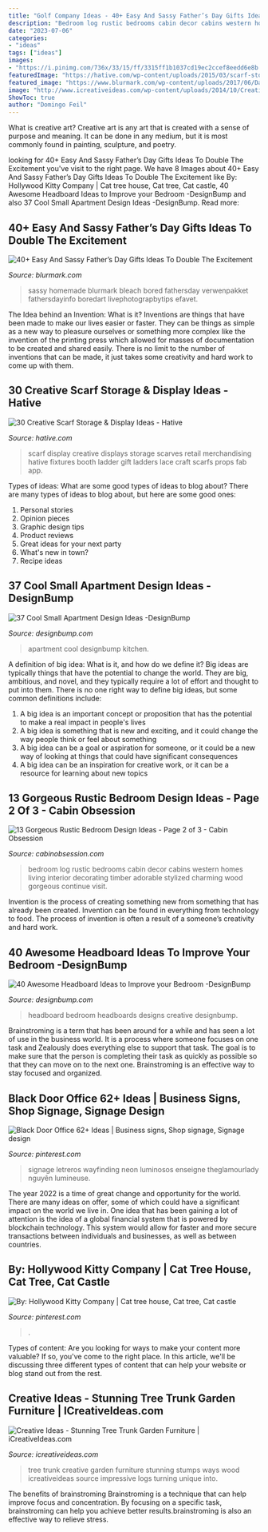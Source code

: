 ```yaml
---
title: "Golf Company Ideas - 40+ Easy And Sassy Father’s Day Gifts Ideas To Double The Excitement"
description: "Bedroom log rustic bedrooms cabin decor cabins western homes living interior decorating timber adorable stylized charming wood gorgeous continue visit"
date: "2023-07-06"
categories:
- "ideas"
tags: ["ideas"]
images:
- "https://i.pinimg.com/736x/33/15/ff/3315ff1b1037cd19ec2ccef8eedd6e8b.jpg"
featuredImage: "https://hative.com/wp-content/uploads/2015/03/scarf-storage-ideas/18-creative-scarf-storage-and-display-ideas.jpg"
featured_image: "https://www.blurmark.com/wp-content/uploads/2017/06/Daddy-Daughter-Photo-Frame.jpg"
image: "http://www.icreativeideas.com/wp-content/uploads/2014/10/Creative-Ideas-Stunning-Tree-Trunk-Garden-Furniture-8.jpg?ae727b"
ShowToc: true
author: "Domingo Feil"
---
```



What is creative art?
Creative art is any art that is created with a sense of purpose and meaning. It can be done in any medium, but it is most commonly found in painting, sculpture, and poetry.

	

		
looking for 40+ Easy And Sassy Father’s Day Gifts Ideas To Double The Excitement you've visit to the right page. We have 8 Images about 40+ Easy And Sassy Father’s Day Gifts Ideas To Double The Excitement like By: Hollywood Kitty Company | Cat tree house, Cat tree, Cat castle, 40 Awesome Headboard Ideas to Improve your Bedroom -DesignBump and also 37 Cool Small Apartment Design Ideas -DesignBump. Read more:
		
    
## 40+ Easy And Sassy Father’s Day Gifts Ideas To Double The Excitement

<img loading=lazy src="https://www.blurmark.com/wp-content/uploads/2017/06/Daddy-Daughter-Photo-Frame.jpg" onerror="this.onerror=null;this.src='https://tse2.mm.bing.net/th?id=OIP.wayntZwxHz-c5keWKO1xygHaJ4&amp;pid=15.1';" alt="40+ Easy And Sassy Father’s Day Gifts Ideas To Double The Excitement">

_Source: blurmark.com_

>sassy homemade blurmark bleach bored fathersday verwenpakket fathersdayinfo boredart livephotograpbytips efavet. 

	

The Idea behind an Invention: What is it?
Inventions are things that have been made to make our lives easier or faster. They can be things as simple as a new way to pleasure ourselves or something more complex like the invention of the printing press which allowed for masses of documentation to be created and shared easily. There is no limit to the number of inventions that can be made, it just takes some creativity and hard work to come up with them.

    
## 30 Creative Scarf Storage &amp; Display Ideas - Hative

<img loading=lazy src="https://hative.com/wp-content/uploads/2015/03/scarf-storage-ideas/18-creative-scarf-storage-and-display-ideas.jpg" onerror="this.onerror=null;this.src='https://tse4.mm.bing.net/th?id=OIP.c5J0HupbKDhjwNlEKR3-MwHaMY&amp;pid=15.1';" alt="30 Creative Scarf Storage &amp; Display Ideas - Hative">

_Source: hative.com_

>scarf display creative displays storage scarves retail merchandising hative fixtures booth ladder gift ladders lace craft scarfs props fab app. 

	

Types of ideas: What are some good types of ideas to blog about?
There are many types of ideas to blog about, but here are some good ones:
1. Personal stories 
2. Opinion pieces 
3. Graphic design tips 
4. Product reviews 
5. Great ideas for your next party 
6. What's new in town? 
7. Recipe ideas 

    
## 37 Cool Small Apartment Design Ideas -DesignBump

<img loading=lazy src="https://cdn.designbump.com/wp-content/uploads/2014/10/enhanced-buzz-22471-1373247614-9.jpg" onerror="this.onerror=null;this.src='https://tse4.mm.bing.net/th?id=OIP.Q-XIZaLBlGurG_shmi3gvAHaJ3&amp;pid=15.1';" alt="37 Cool Small Apartment Design Ideas -DesignBump">

_Source: designbump.com_

>apartment cool designbump kitchen. 

	

A definition of big idea: What is it, and how do we define it?
Big ideas are typically things that have the potential to change the world. They are big, ambitious, and novel, and they typically require a lot of effort and thought to put into them. There is no one right way to define big ideas, but some common definitions include: 
1. A big idea is an important concept or proposition that has the potential to make a real impact in people's lives
2. A big idea is something that is new and exciting, and it could change the way people think or feel about something
3. A big idea can be a goal or aspiration for someone, or it could be a new way of looking at things that could have significant consequences
4. A big idea can be an inspiration for creative work, or it can be a resource for learning about new topics

    
## 13 Gorgeous Rustic Bedroom Design Ideas - Page 2 Of 3 - Cabin Obsession

<img loading=lazy src="http://cabinobsession.com/wp-content/uploads/2016/06/rustic-bedroom-long-island-new-york-200706-21.jpg" onerror="this.onerror=null;this.src='https://tse3.mm.bing.net/th?id=OIP._1Wv-Xd3UhknEV7Fknb06gHaNV&amp;pid=15.1';" alt="13 Gorgeous Rustic Bedroom Design Ideas - Page 2 of 3 - Cabin Obsession">

_Source: cabinobsession.com_

>bedroom log rustic bedrooms cabin decor cabins western homes living interior decorating timber adorable stylized charming wood gorgeous continue visit. 

	

Invention is the process of creating something new from something that has already been created. Invention can be found in everything from technology to food. The process of invention is often a result of a someone’s creativity and hard work.

    
## 40 Awesome Headboard Ideas To Improve Your Bedroom -DesignBump

<img loading=lazy src="https://cdn.designbump.com/wp-content/uploads/2014/08/creative-headboards-12.jpg" onerror="this.onerror=null;this.src='https://tse1.mm.bing.net/th?id=OIP.Mbf4YnKY-xEH0mXKay4UwAHaKh&amp;pid=15.1';" alt="40 Awesome Headboard Ideas to Improve your Bedroom -DesignBump">

_Source: designbump.com_

>headboard bedroom headboards designs creative designbump. 

	

Brainstroming is a term that has been around for a while and has seen a lot of use in the business world. It is a process where someone focuses on one task and Zealously does everything else to support that task. The goal is to make sure that the person is completing their task as quickly as possible so that they can move on to the next one. Brainstroming is an effective way to stay focused and organized.

    
## Black Door Office 62+ Ideas | Business Signs, Shop Signage, Signage Design

<img loading=lazy src="https://i.pinimg.com/736x/ca/6b/11/ca6b1196567c7554d04648df2146372d.jpg" onerror="this.onerror=null;this.src='https://tse1.mm.bing.net/th?id=OIP.NT4n1L_NOC6gdWUcTEaPWwAAAA&amp;pid=15.1';" alt="Black Door Office 62+ Ideas | Business signs, Shop signage, Signage design">

_Source: pinterest.com_

>signage letreros wayfinding neon luminosos enseigne theglamourlady nguyên lumineuse. 

	

The year 2022 is a time of great change and opportunity for the world. There are many ideas on offer, some of which could have a significant impact on the world we live in. One idea that has been gaining a lot of attention is the idea of a global financial system that is powered by blockchain technology. This system would allow for faster and more secure transactions between individuals and businesses, as well as between countries.

    
## By: Hollywood Kitty Company | Cat Tree House, Cat Tree, Cat Castle

<img loading=lazy src="https://i.pinimg.com/736x/33/15/ff/3315ff1b1037cd19ec2ccef8eedd6e8b.jpg" onerror="this.onerror=null;this.src='https://tse2.mm.bing.net/th?id=OIP.7OUv8O2RQBAXFwUaQo5AhgHaJ4&amp;pid=15.1';" alt="By: Hollywood Kitty Company | Cat tree house, Cat tree, Cat castle">

_Source: pinterest.com_

>. 

	

Types of content:
Are you looking for ways to make your content more valuable? If so, you've come to the right place. In this article, we'll be discussing three different types of content that can help your website or blog stand out from the rest.

    
## Creative Ideas - Stunning Tree Trunk Garden Furniture | ICreativeIdeas.com

<img loading=lazy src="http://www.icreativeideas.com/wp-content/uploads/2014/10/Creative-Ideas-Stunning-Tree-Trunk-Garden-Furniture-8.jpg?ae727b" onerror="this.onerror=null;this.src='https://tse4.mm.bing.net/th?id=OIP.eVKkslQCiQdPWZp3E11H7gHaFj&amp;pid=15.1';" alt="Creative Ideas - Stunning Tree Trunk Garden Furniture | iCreativeIdeas.com">

_Source: icreativeideas.com_

>tree trunk creative garden furniture stunning stumps ways wood icreativeideas source impressive logs turning unique into. 

	

The benefits of brainstroming
Brainstroming is a technique that can help improve focus and concentration. By focusing on a specific task, brainstroming can help you achieve better results.brainstroming is also an effective way to relieve stress.

